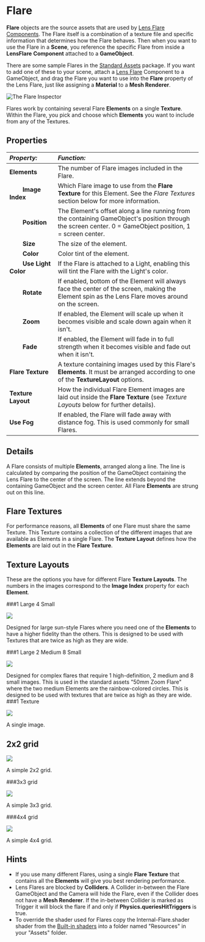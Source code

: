 Flare
=====


__Flare__ objects are the source assets that are used by [Lens Flare Components](class-LensFlare). The Flare itself is a combination of a texture file and specific information that determines how the Flare behaves. Then when you want to use the Flare in a __Scene__, you reference the specific Flare from inside a __LensFlare__ __Component__ attached to a __GameObject__.

There are some sample Flares in the [Standard Assets](HOWTO-InstallStandardAssets) package. If you want to add one of these to your scene, attach a [Lens Flare](class-LensFlare) Component to a GameObject, and drag the Flare you want to use into the __Flare__ property of the Lens Flare, just like assigning a __Material__ to a __Mesh Renderer__.


![The Flare Inspector](../uploads/Main/FlareInspector.png) 

Flares work by containing several Flare __Elements__ on a single __Texture__. Within the Flare, you pick and choose which __Elements__ you want to include from any of the Textures. 

Properties
----------



|**_Property:_** |**_Function:_** |
|:---|:---|
|__Elements__ |The number of Flare images included in the Flare. |
|&#160;&#160;&#160;&#160;&#160;&#160;&#160;&#160;__Image Index__ |Which Flare image to use from the __Flare Texture__ for this Element. See the _Flare Textures_ section below for more information. |
|&#160;&#160;&#160;&#160;&#160;&#160;&#160;&#160;__Position__ |The Element's offset along a line running from the containing GameObject's position through the screen center. 0 = GameObject position, 1 = screen center. |
|&#160;&#160;&#160;&#160;&#160;&#160;&#160;&#160;__Size__ |The size of the element. |
|&#160;&#160;&#160;&#160;&#160;&#160;&#160;&#160;__Color__ |Color tint of the element. |
|&#160;&#160;&#160;&#160;&#160;&#160;&#160;&#160;__Use Light Color__ |If the Flare is attached to a Light, enabling this will tint the Flare with the Light's color. |
|&#160;&#160;&#160;&#160;&#160;&#160;&#160;&#160;__Rotate__ |If enabled, bottom of the Element will always face the center of the screen, making the Element spin as the Lens Flare moves around on the screen. |
|&#160;&#160;&#160;&#160;&#160;&#160;&#160;&#160;__Zoom__ |If enabled, the Element will scale up when it becomes visible and scale down again when it isn't. |
|&#160;&#160;&#160;&#160;&#160;&#160;&#160;&#160;__Fade__ |If enabled, the Element will fade in to full strength when it becomes visible and fade out when it isn't. |
|__Flare Texture__ |A texture containing images used by this Flare's __Elements__. It must be arranged according to one of the __TextureLayout__ options. |
|__Texture Layout__ |How the individual Flare Element images are laid out inside the __Flare Texture__ (see _Texture Layouts_ below for further details).|
|__Use Fog__ |If enabled, the Flare will fade away with distance fog. This is used commonly for small Flares. |


Details
-------


A Flare consists of multiple __Elements__, arranged along a line. The line is calculated by comparing the position of the GameObject containing the Lens Flare to the center of the screen. The line extends beyond the containing GameObject and the screen center. All Flare __Elements__ are strung out on this line.


Flare Textures
--------------


For performance reasons, all __Elements__ of one Flare must share the same Texture. This Texture contains a collection of the different images that are available as Elements in a single Flare. The __Texture Layout__ defines how the __Elements__ are laid out in the __Flare Texture__.


Texture Layouts
---------------


These are the options you have for different Flare __Texture Layouts__. The numbers in the images correspond to the __Image Index__ property for each __Element__.


###1 Large 4 Small

![](../uploads/Main/FlaresLayout0.png) 

Designed for large sun-style Flares where you need one of the __Elements__ to have a higher fidelity than the others. This is designed to be used with Textures that are twice as high as they are wide.

###1 Large 2 Medium 8 Small

![](../uploads/Main/FlaresLayout1.png) 

Designed for complex flares that require 1 high-definition, 2 medium and 8 small images. This is used in the standard assets "50mm Zoom Flare" where the two medium Elements are the rainbow-colored circles. This is designed to be used with textures that are twice as high as they are wide.
###1 Texture

![](../uploads/Main/FlaresLayout2.png) 

A single image.

2x2 grid
--------


![](../uploads/Main/FlaresLayout3.png) 

A simple 2x2 grid.

###3x3 grid

![](../uploads/Main/FlaresLayout4.png) 

A simple 3x3 grid.

###4x4 grid

![](../uploads/Main/FlaresLayout5.png) 

A simple 4x4 grid.

Hints
-----


* If you use many different Flares, using a single __Flare Texture__ that contains all the __Elements__ will give you best rendering performance.
* Lens Flares are blocked by __Colliders__. A Collider in-between the Flare GameObject and the Camera will hide the Flare, even if the Collider does not have a __Mesh Renderer__. If the in-between Collider is marked as Trigger it will block the flare if and only if __Physics.queriesHitTriggers__ is true.
* To override the shader used for Flares copy the Internal-Flare.shader shader from the [Built-in shaders](http://unity3d.com/support/resources/assets/built-in-shaders) into a folder named "Resources" in your "Assets" folder.
